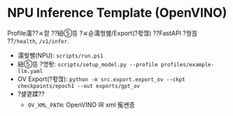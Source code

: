 ﻿
# NPU Inference Template (OpenVINO)

Profile濡??ㅼ젙 ??紐⑤뜽 ?ㅼ슫濡쒕뱶/Export(?좏깮) ??FastAPI ?쒕쾭 ??`/health`, `/v1/infer`.


- 濡쒖뺄(NPU): `scripts/run.ps1`
- 紐⑤뜽 ?명똿: `scripts/setup_model.py --profile profiles/example-llm.yaml`
- OV Export(?좏깮): `python -m src.export.export_ov --ckpt checkpoints/epoch1 --out exports/gpt_ov`
- ?섍꼍蹂??
  - `OV_XML_PATH`: OpenVINO IR xml 寃쎈줈



